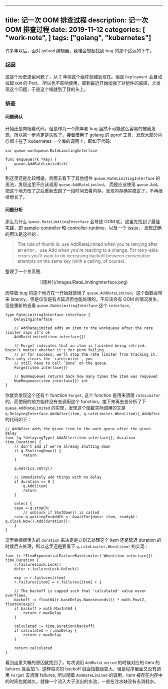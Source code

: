 
---
title:  记一次 OOM 排查过程
description: 记一次 OOM 排查过程
date: 2019-11-12
categories: [
    "work-note",
]
tags: ["golang", "kubernetes"]
---

许多年以后，面对 `goland` 编辑器，我准会想起找到 bug 的那个遥远的下午。

<!--more-->

### 起因

这是个历史遗留问题了，从 2 年前这个组件创建到现在。但是 `Deployment` 会自动拉起 `OOM` 的 Pod， 所以也不影响使用，直到最近开始加强了对组件的监控，才发现这个问题，于是这个锅就到了我的头上。

### 排查

#### 问题确认

开始还是肉眼看代码，但是作为一个陈年老 bug 当然不可能这么容易的被我发现，所以第一步肯定是失败了。接着借用了 golang 的 pprof 工具，发现大部分内存都卡在了 kubernetes 一个库的调用上，即如下代码:

```
var queue workqueue.RateLimitingInterface

func enqueue(rk *key) {
	queue.AddRateLimited(rk)
}
```

到这里还是比较懵逼，后面去看下了其他组件 `queue.RateLimitingInterface` 的用法，发现这里不应该调用 `queue.AddRateLimited`，
而是应该使用 `queue.Add`。把这个地方改了之后重新去跑了一段时间去看内存，发现内存确实稳定了，不再继续增长了。

#### 问题分析

那么为什么 `queue.RateLimitingInterface` 会导致 OOM 呢，这里先找到了最佳实践，即 [sample-controller](https://github.com/kubernetes/sample-controller/blob/master/controller.go) 和 [controller-runtime](https://github.com/kubernetes-sigs/controller-runtime/blob/master/pkg/handler/enqueue.go#L37)，以及一个 [issue](https://github.com/bookingcom/shipper/issues/120)， 发现正确的用法是这样的：

> The rule of thumb is: use AddRateLimited when you're retrying after an error， use Add when you're reacting to a change. For retry-able errors you'll want to do increasing backoff between consecutive attempts on the same key (with a ceiling, of course).

整理了一个关系图:

<center>![图片](/images/RateLimitingInterface.png)</center>

而导致 bug 的这个地方在一开始就使用了 `queue.AddRateLimited`，这个函数会带来 latency，但是仅仅是有点延迟但也能处理的，不应该会有 OOM 的情况发生，但是重新的去看 `queue.RateLimitingInterface` 这个 `interface`,
```
type RateLimitingInterface interface {
	DelayingInterface

	// AddRateLimited adds an item to the workqueue after the rate limiter says it's ok
	AddRateLimited(item interface{})

	// Forget indicates that an item is finished being retried.  Doesn't matter whether it's for perm failing
	// or for success, we'll stop the rate limiter from tracking it.  This only clears the `rateLimiter`, you
	// still have to call `Done` on the queue.
	Forget(item interface{})

	// NumRequeues returns back how many times the item was requeued
	NumRequeues(item interface{}) int
}

```
你就会发现这个还有个 function `Forget`, 这个 function 是用来清理 `rateLimiter` 的，而使用的地方始终没有去调用这个 function。接下来再去去分析了下 `queue.AddRateLimited` 的实现，发现这个函数实际调用的又是 `q.DelayingInterface.AddAfter(item, q.rateLimiter.When(item))`, `AddAfter` 的代码如下：
```
// AddAfter adds the given item to the work queue after the given delay
func (q *delayingType) AddAfter(item interface{}, duration time.Duration) {
	// don't add if we're already shutting down
	if q.ShuttingDown() {
		return
	}

	q.metrics.retry()

	// immediately add things with no delay
	if duration <= 0 {
		q.Add(item)
		return
	}

	select {
	case <-q.stopCh:
		// unblock if ShutDown() is called
	case q.waitingForAddCh <- &waitFor{data: item, readyAt: q.clock.Now().Add(duration)}:
	}
}
```

这里会根据传入的 `duration` 来决定是立刻去处理这个 item 还是延迟 duration 的时候后去处理，所以这里还是要看下 `q.rateLimiter.When(item)` 的实现：

```
func (r *ItemExponentialFailureRateLimiter) When(item interface{}) time.Duration {
	r.failuresLock.Lock()
	defer r.failuresLock.Unlock()

	exp := r.failures[item]
	r.failures[item] = r.failures[item] + 1

	// The backoff is capped such that 'calculated' value never overflows.
	backoff := float64(r.baseDelay.Nanoseconds()) * math.Pow(2, float64(exp))
	if backoff > math.MaxInt64 {
		return r.maxDelay
	}

	calculated := time.Duration(backoff)
	if calculated > r.maxDelay {
		return r.maxDelay
	}

	return calculated
}
```

看到这里大概的原因就找到了，每次调用 `AddRateLimited` 的时候对应的 item 的 failures 就会加 1，这样每次的 backoff 就会指数级变大，但是程序里面又没有调用 `Forget` 去清理 failures, 所以随着 `AddRateLimited` 的调用，item 被存在内存中的时间也就越久，就像一个流入大于流出的水池，一直在注水缺没有去消耗水。
